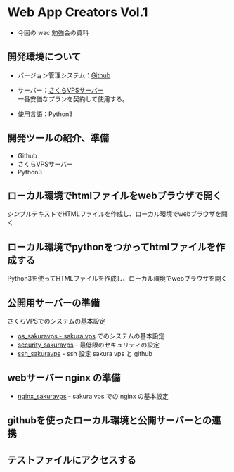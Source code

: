 # Web App Creators Vol.1

- 今回の wac 勉強会の資料

## 開発環境について
- バージョン管理システム：[Github](https://github.com/)
- サーバー：[さくらVPSサーバー](https://vps.sakura.ad.jp/)  
一番安価なプランを契約して使用する。

- 使用言語：Python3

## 開発ツールの紹介、準備
- Github
- さくらVPSサーバー
- Python3

## ローカル環境でhtmlファイルをwebブラウザで開く
シンプルテキストでHTMLファイルを作成し、ローカル環境でwebブラウザを開く

## ローカル環境でpythonをつかってhtmlファイルを作成する
Python3を使ってHTMLファイルを作成し、ローカル環境でwebブラウザを開く

## 公開用サーバーの準備
さくらVPSでのシステムの基本設定
- [os_sakuravps - sakura vps](https://github.com/ykHakata/summary/blob/master/os_sakuravps.md) でのシステムの基本設定
- [security_sakuravps](https://github.com/ykHakata/summary/blob/master/security_sakuravps.md) - 最低限のセキュリティの設定
- [ssh_sakuravps](https://github.com/ykHakata/summary/blob/master/ssh_sakuravps.md) - ssh 設定 sakura vps と github

## webサーバー nginx の準備
- [nginx_sakuravps](https://github.com/ykHakata/summary/blob/master/nginx_sakuravps.md) - sakura vps での nginx の基本設定


## githubを使ったローカル環境と公開サーバーとの連携


## テストファイルにアクセスする


##

##

